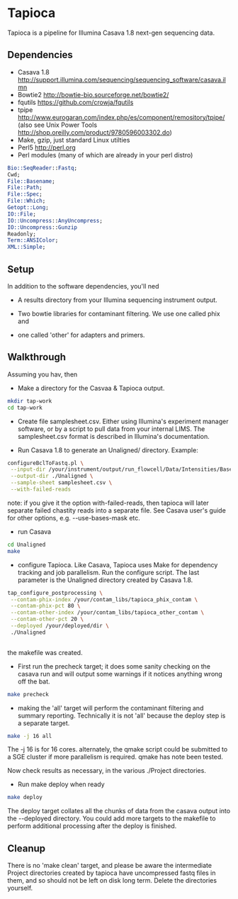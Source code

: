 Tapioca
=======

Tapioca is a pipeline for Illumina Casava 1.8 next-gen sequencing data.

Dependencies
------------
* Casava 1.8 http://support.illumina.com/sequencing/sequencing_software/casava.ilmn
* Bowtie2 http://bowtie-bio.sourceforge.net/bowtie2/
* fqutils https://github.com/crowja/fqutils
* tpipe http://www.eurogaran.com/index.php/es/component/remository/tpipe/ (also see Unix Power Tools http://shop.oreilly.com/product/9780596003302.do)
* Make, gzip, just standard Linux utilties
* Perl5 http://perl.org
* Perl modules (many of which are already in your perl distro) 
```perl
Bio::SeqReader::Fastq;
Cwd;
File::Basename;
File::Path;
File::Spec;
File::Which;
Getopt::Long;
IO::File;
IO::Uncompress::AnyUncompress;
IO::Uncompress::Gunzip
Readonly;
Term::ANSIColor;
XML::Simple;
```
Setup
-----
In addition to the software dependencies, you'll ned

* A results directory from your Illumina sequencing instrument output.

* Two bowtie libraries for contaminant filtering. We use one called phix and
* one called 'other' for adapters and primers.

Walkthrough
-----------
Assuming you hav, then 

* Make a directory for the Casvaa & Tapioca output.
```bash
mkdir tap-work
cd tap-work
```

* Create file samplesheet.csv. Either using Illumina's experiment manager
software, or by a script to pull data from your internal LIMS. The
samplesheet.csv format is described in Illumina's documentation.

* Run Casava 1.8 to generate an Unaligned/ directory. Example:

```bash
configureBclToFastq.pl \
 --input-dir /your/instrument/output/run_flowcell/Data/Intensities/BaseCalls/ \
 --output-dir ./Unaligned \
 --sample-sheet samplesheet.csv \
 --with-failed-reads
 ```

note: if you give it the option with-failed-reads, then tapioca will later
separate failed chastity reads into a separate file.  See Casava user's guide
for other options, e.g. --use-bases-mask  etc.

* run Casava 
```bash
cd Unaligned
make
```

* configure Tapioca. Like Casava, Tapioca uses Make for dependency tracking
and job parallelism. Run the configure script. The last parameter is the
Unaligned directory created by Casava 1.8.
```bash
tap_configure_postprocessing \
 --contam-phix-index /your/contam_libs/tapioca_phix_contam \
 --contam-phix-pct 80 \
 --contam-other-index /your/contam_libs/tapioca_other_contam \
 --contam-other-pct 20 \
 --deployed /your/deployed/dir \
 ./Unaligned
 
```
the makefile was created.

* First run the precheck target; it does some sanity checking on the casava run
and will output some warnings if it notices anything wrong off the bat.

```bash
make precheck
```

* making the 'all' target will perform the contaminant filtering and  summary
reporting. Technically it is not 'all' because the deploy step is   a separate
target.

```bash
make -j 16 all
```
The -j 16 is for 16 cores. alternately, the qmake script could be submitted to
a SGE cluster if more parallelism is required. qmake has note been tested.

Now check results as necessary, in the various ./Project directories.

* Run make deploy when ready

```bash
make deploy
```

The deploy target collates all the chunks of data from the casava output into
the --deployed directory. You could add more targets to the makefile to
perform additional processing after the deploy is finished.

Cleanup
-------
There is no 'make clean' target, and please be aware the intermediate Project
directories created by tapioca have uncompressed fastq files in them, and so
should not be left on disk long term. Delete the directories yourself.



